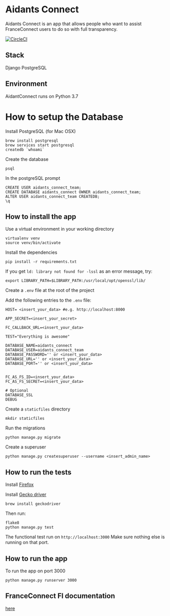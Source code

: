 # Aidants Connect

Aidants Connect is an app that allows people who want to assist FranceConnect users to do so with full transparency.

[![CircleCI](https://circleci.com/gh/betagouv/Aidants_Connect/tree/master.svg?style=svg)](https://circleci.com/gh/betagouv/Aidants_Connect/tree/master)

## Stack
Django
PostgreSQL

## Environment
AidantConnect runs on Python 3.7

# How to setup the Database

Install PostgreSQL (for Mac OSX)
```
brew install postgresql
brew services start postgresql
createdb `whoami`
```

Create the database
```
psql
```
In the postgreSQL prompt
``` 
CREATE USER aidants_connect_team;
CREATE DATABASE aidants_connect OWNER aidants_connect_team;
ALTER USER aidants_connect_team CREATEDB;
\q
```

## How to install the app

Use a virtual environment in your working directory

```
virtualenv venv
source venv/bin/activate
```

Install the dependencies

```
pip install -r requirements.txt
```

If you get `ld: library not found for -lssl` as an error message, try:
```
export LIBRARY_PATH=$LIBRARY_PATH:/usr/local/opt/openssl/lib/
```

Create a `.env` file at the root of the project
 
Add the following entries to the `.env` file:
```
HOST= <insert_your_data> #e.g. http://localhost:8000

APP_SECRET=<insert_your_secret>

FC_CALLBACK_URL=<insert_your_data>

TEST="Everything is awesome"

DATABASE_NAME=aidants_connect
DATABASE_USER=aidants_connect_team
DATABASE_PASSWORD='' or <insert_your_data>
DATABASE_URL='' or <insert_your_data>
DATABASE_PORT='' or <insert_your_data>


FC_AS_FS_ID=<insert_your_data>
FC_AS_FS_SECRET=<insert_your_data>

# Optional
DATABASE_SSL
DEBUG
```

Create a `staticfiles` directory
```
mkdir staticfiles
```

Run the migrations
```
python manage.py migrate
```

Create a superuser
```
python manage.py createsuperuser --username <insert_admin_name> 
```

## How to run the tests
Install [Firefox](https://www.mozilla.org/fr/firefox/download/thanks/)

Install [Gecko driver](https://github.com/mozilla/geckodriver/releases)

```
brew install geckodriver
```
Then run:

```
flake8
python manage.py test
```

The functional test run on `http://localhost:3000`
Make sure nothing else is running on that port.

## How to run the app

To run the app on port 3000
```
python manage.py runserver 3000
```


## FranceConnect FI documentation
[here](https://partenaires.franceconnect.gouv.fr/fcp/fournisseur-identite)
